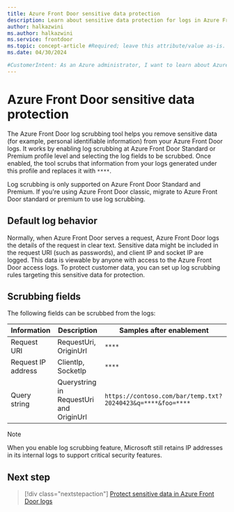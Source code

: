 ```yaml
---
title: Azure Front Door sensitive data protection
description: Learn about sensitive data protection for logs in Azure Front Door.
author: halkazwini
ms.author: halkazwini
ms.service: frontdoor
ms.topic: concept-article #Required; leave this attribute/value as-is.
ms.date: 04/30/2024

#CustomerIntent: As an Azure administrator, I want to learn about Azure Front Door scrubbing tool so that I can use it to protect sensitive data in Azure Front Door. logs.
---
```


# Azure Front Door sensitive data protection

The Azure Front Door log scrubbing tool helps you remove sensitive data (for example, personal identifiable information) from your Azure Front Door logs. It works by enabling log scrubbing at Azure Front Door Standard or Premium profile level and selecting the log fields to be scrubbed. Once enabled, the tool scrubs that information from your logs generated under this profile and replaces it with `****`. 

Log scrubbing is only supported on Azure Front Door Standard and Premium. If you're using Azure Front Door classic, migrate to Azure Front Door standard or premium to use log scrubbing. 

## Default log behavior

Normally, when Azure Front Door serves a request, Azure Front Door logs the details of the request in clear text. Sensitive data might be included in the request URI (such as passwords), and client IP and socket IP are logged. This data is viewable by anyone with access to the Azure Front Door access logs. To protect customer data, you can set up log scrubbing rules targeting this sensitive data for protection.

## Scrubbing fields

The following fields can be scrubbed from the logs:

| Information | Description | Samples after enablement |
| --- | --- | --- |
| Request URI | RequestUri, OriginUrl | `****` |
| Request IP address | ClientIp, SocketIp | `****` |
| Query string | Querystring in RequestUri and OriginUrl  | `https://contoso.com/bar/temp.txt?20240423&q=****&foo=****` |

> [!NOTE]
> When you enable log scrubbing feature, Microsoft still retains IP addresses in its internal logs to support critical security features.

## Next step

> [!div class="nextstepaction"]
> [Protect sensitive data in Azure Front Door logs](protect-sensitive-data.md)
